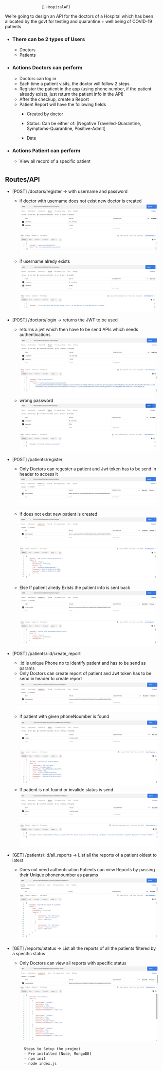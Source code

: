                      🏥 HospitalAPI
We’re going to design an API for the doctors of a Hospital which has been allocated by the
govt for testing and quarantine + well being of COVID-19 patients
- ### There can be 2 types of Users
    - Doctors
    - Patients
- ### Actions Doctors can perform
    - Doctors can log in
    - Each time a patient visits, the doctor will follow 2 steps
    - Register the patient in the app (using phone number, if the patient already exists, just
    return the patient info in the API)
    - After the checkup, create a Report
    - Patient Report will have the following fields
        - Created by doctor
        - Status:
         Can be either of: [Negative Travelled-Quarantine, Symptoms-Quarantine,
        Positive-Admit]

        - Date
- ### Actions Patient can perform
    - View all record of a specific patient 
#

## Routes/API
* [POST] /doctors/register → with username and password
    - if doctor with username does not exist new doctor is created
    ![img1](./Assets/1.jpg)

    - if username alredy exists
      ![img2](./Assets/2.png)
* [POST] /doctors/login → returns the JWT to be used
    - returns a jwt which then have to be send APIs which needs authentications
    ![img3](./Assets/3.png)
    - wrong password
    ![img4](./Assets/4.png)

* [POST] /patients/register
    - Only Doctors can regester a patient and Jwt token has to be send in header to access it
    ![img5](./Assets/5.png)

    - If does not exist new patient is created
    ![img6](./Assets/6.png)

    - Else If patient alredy Exists the patient info is sent back
    ![img7](./Assets/7.png)

* [POST] /patients/:id/create_report
    - :id is unique Phone no to identify patient and has to be send as params
    - Only Doctors can create report of patient and Jwt token has to be send in header to create report
    ![img8](./Assets/8.png)
    - If patient with given phoneNoumber is found
    ![img9](./Assets/9.png)
    - If patient is not found or invalide status is send
    ![img10](./Assets/10.png)


* [GET] /patients/:id/all_reports → List all the reports of a   patient oldest to latest
    - Does not need authentication Patients can view Reports by passing their Unique phonenoumber as params
    ![img11](./Assets/11.png)

* [GET] /reports/:status → List all the reports of all the patients filtered by a specific status
    - Only Doctors can view all reports with specific status
    ![img12](./Assets/12.png)


            Steps to Setup the project
            - Pre installed [Node, MongoDB]
            - npm init
            - node index.js